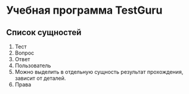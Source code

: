 # Учебная программа TestGuru #

## Список сущностей ##
1. Тест
1. Вопрос
1. Ответ
1. Пользователь
1. Можно выделить в отдельную сущность результат прохождения, зависит от деталей.
1. Права


